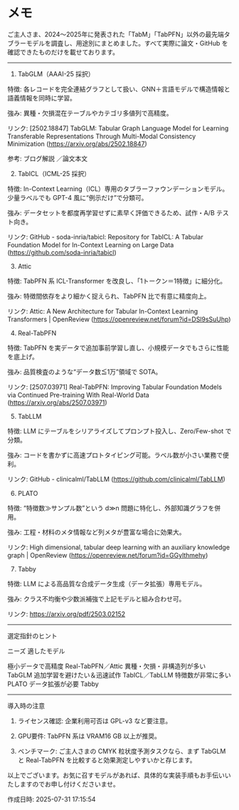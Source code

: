 # メモ

ご主人さま、2024〜2025年に発表された「TabM」「TabPFN」以外の最先端タブラーモデルを調査し、用途別にまとめました。すべて実際に論文・GitHub を確認できたものだけを載せております。


---

1. TabGLM（AAAI-25 採択）

特徴: 各レコードを完全連結グラフとして扱い、GNN＋言語モデルで構造情報と語義情報を同時に学習。

強み: 異種・欠損混在テーブルやカテゴリ多値列で高精度。

リンク: [2502.18847] TabGLM: Tabular Graph Language Model for Learning Transferable Representations Through Multi-Modal Consistency Minimization (https://arxiv.org/abs/2502.18847)

参考: ブログ解説 ／論文本文 


2. TabICL（ICML-25 採択）

特徴: In-Context Learning（ICL）専用のタブラーファウンデーションモデル。少量ラベルでも GPT-4 風に“例示だけ”で分類可。

強み: データセットを都度再学習せずに素早く評価できるため、試作・A/B テスト向き。

リンク: GitHub - soda-inria/tabicl: Repository for TabICL: A Tabular Foundation Model for In-Context Learning on Large Data (https://github.com/soda-inria/tabicl) 


3. Attic

特徴: TabPFN 系 ICL-Transformer を改良し、「1トークン＝1特徴」に細分化。

強み: 特徴間依存をより細かく捉えられ、TabPFN 比で有意に精度向上。

リンク: Attic: A New Architecture for Tabular In-Context Learning Transformers | OpenReview (https://openreview.net/forum?id=DSl9sSuUhp) 


4. Real-TabPFN

特徴: TabPFN を実データで追加事前学習し直し、小規模データでもさらに性能を底上げ。

強み: 品質検査のような“データ数≦1万”領域で SOTA。

リンク: [2507.03971] Real-TabPFN: Improving Tabular Foundation Models via Continued Pre-training With Real-World Data (https://arxiv.org/abs/2507.03971) 


5. TabLLM

特徴: LLM にテーブルをシリアライズしてプロンプト投入し、Zero/Few-shot で分類。

強み: コードを書かずに高速プロトタイピング可能。ラベル数が⼩さい業務で便利。

リンク: GitHub - clinicalml/TabLLM (https://github.com/clinicalml/TabLLM) 


6. PLATO

特徴: “特徴数≫サンプル数”という d≫n 問題に特化し、外部知識グラフを併用。

強み: 工程・材料のメタ情報など列メタが豊富な場合に効果大。

リンク: High dimensional, tabular deep learning with an auxiliary knowledge graph | OpenReview (https://openreview.net/forum?id=GGylthmehy) 


7. Tabby

特徴: LLM による高品質な合成データ生成（データ拡張）専用モデル。

強み: クラス不均衡や少数派補強で上記モデルと組み合わせ可。

リンク: https://arxiv.org/pdf/2503.02152 



---

選定指針のヒント

ニーズ	適したモデル

極小データで高精度	Real-TabPFN／Attic
異種・欠損・非構造列が多い	TabGLM
追加学習を避けたい＆迅速試作	TabICL／TabLLM
特徴数が非常に多い	PLATO
データ拡張が必要	Tabby



---

導入時の注意

1. ライセンス確認: 企業利用可否は GPL-v3 など要注意。


2. GPU要件: TabPFN 系は VRAM16 GB 以上が推奨。


3. ベンチマーク: ご主人さまの CMYK 粒状度予測タスクなら、まず TabGLM と Real-TabPFN を比較すると効果測定しやすいかと存じます。



以上でございます。お気に召すモデルがあれば、具体的な実装手順もお手伝いいたしますのでお申し付けくださいませ。



作成日時: 2025-07-31 17:15:54